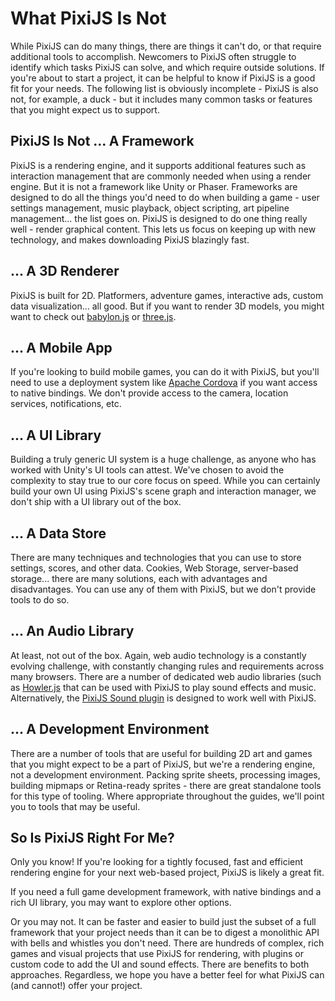 # What PixiJS Is Not

While PixiJS can do many things, there are things it can't do, or that require additional tools to accomplish. Newcomers to PixiJS often struggle to identify which tasks PixiJS can solve, and which require outside solutions. If you're about to start a project, it can be helpful to know if PixiJS is a good fit for your needs. The following list is obviously incomplete - PixiJS is also not, for example, a duck - but it includes many common tasks or features that you might expect us to support.

## PixiJS Is Not ... A Framework

PixiJS is a rendering engine, and it supports additional features such as interaction management that are commonly needed when using a render engine. But it is not a framework like Unity or Phaser. Frameworks are designed to do all the things you'd need to do when building a game - user settings management, music playback, object scripting, art pipeline management... the list goes on. PixiJS is designed to do one thing really well - render graphical content. This lets us focus on keeping up with new technology, and makes downloading PixiJS blazingly fast.

## ... A 3D Renderer

PixiJS is built for 2D. Platformers, adventure games, interactive ads, custom data visualization... all good. But if you want to render 3D models, you might want to check out [babylon.js](https://www.babylonjs.com) or [three.js](https://threejs.org).

## ... A Mobile App

If you're looking to build mobile games, you can do it with PixiJS, but you'll need to use a deployment system like [Apache Cordova](https://cordova.apache.org) if you want access to native bindings. We don't provide access to the camera, location services, notifications, etc.

## ... A UI Library

Building a truly generic UI system is a huge challenge, as anyone who has worked with Unity's UI tools can attest. We've chosen to avoid the complexity to stay true to our core focus on speed. While you can certainly build your own UI using PixiJS's scene graph and interaction manager, we don't ship with a UI library out of the box.

## ... A Data Store

There are many techniques and technologies that you can use to store settings, scores, and other data. Cookies, Web Storage, server-based storage... there are many solutions, each with advantages and disadvantages. You can use any of them with PixiJS, but we don't provide tools to do so.

## ... An Audio Library

At least, not out of the box. Again, web audio technology is a constantly evolving challenge, with constantly changing rules and requirements across many browsers. There are a number of dedicated web audio libraries (such as [Howler.js](https://howlerjs.com) that can be used with PixiJS to play sound effects and music. Alternatively, the [PixiJS Sound plugin](https://github.com/pixijs/pixi-sound) is designed to work well with PixiJS.

## ... A Development Environment

There are a number of tools that are useful for building 2D art and games that you might expect to be a part of PixiJS, but we're a rendering engine, not a development environment. Packing sprite sheets, processing images, building mipmaps or Retina-ready sprites - there are great standalone tools for this type of tooling. Where appropriate throughout the guides, we'll point you to tools that may be useful.

## So Is PixiJS Right For Me?

Only you know! If you're looking for a tightly focused, fast and efficient rendering engine for your next web-based project, PixiJS is likely a great fit.

If you need a full game development framework, with native bindings and a rich UI library, you may want to explore other options.

Or you may not. It can be faster and easier to build just the subset of a full framework that your project needs than it can be to digest a monolithic API with bells and whistles you don't need. There are hundreds of complex, rich games and visual projects that use PixiJS for rendering, with plugins or custom code to add the UI and sound effects. There are benefits to both approaches. Regardless, we hope you have a better feel for what PixiJS can (and cannot!) offer your project.
